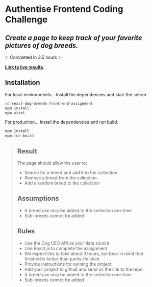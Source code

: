# Authentise Frontend Coding Challenge
## _Create a page to keep track of your favorite pictures of dog breeds._
 ✨ Completed in 3.5 hours ✨
 
**[Link to live results](http://dog-breeds.bykivi.com).**

## Installation

For local environments...
Install the dependencies and start the server.

```sh
cd react-dog-breeds-front-end-assignment
npm install
npm start
```

For production...
Install the dependencies and run build.
```sh
npm install
npm run build
```

>## Result
>
>The page should allow the user to:
>- Search for a breed and add it to the collection
>- Remove a breed from the collection
>- Add a random breed to the collection
>
>## Assumptions
>
>- A breed can only be added to the collection one time
>- Sub-breeds cannot be added
>
>## Rules
>
>- Use the Dog CEO API as your data source
>- Use React.js to complete the assignment
>- We expect this to take about 3 hours, but bear in mind that finished is better than
>partly-finished.
>- Provide instructions for running the project
>- Add your project to github and send us the link to the repo
>- A breed can only be added to the collection one time
>- Sub-breeds cannot be added